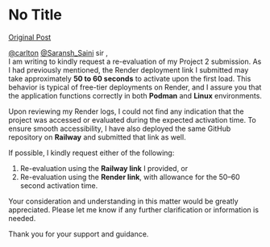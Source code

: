 # No Title

[Original Post](https://discourse.onlinedegree.iitm.ac.in/t/169029/493)

<p><a class="mention" href="/u/carlton">@carlton</a> <a class="mention" href="/u/saransh_saini">@Saransh_Saini</a> sir ,<br>
I am writing to kindly request a re-evaluation of my Project 2 submission. As I had previously mentioned, the Render deployment link I submitted may take approximately <strong>50 to 60 seconds</strong> to activate upon the first load. This behavior is typical of free-tier deployments on Render, and I assure you that the application functions correctly in both <strong>Podman</strong> and <strong>Linux</strong> environments.</p>
<p>Upon reviewing my Render logs, I could not find any indication that the project was accessed or evaluated during the expected activation time. To ensure smooth accessibility, I have also deployed the same GitHub repository on <strong>Railway</strong> and submitted that link as well.</p>
<p>If possible, I kindly request either of the following:</p>
<ol>
<li>Re-evaluation using the <strong>Railway link</strong> I provided, or</li>
<li>Re-evaluation using the <strong>Render link</strong>, with allowance for the 50–60 second activation time.</li>
</ol>
<p>Your consideration and understanding in this matter would be greatly appreciated. Please let me know if any further clarification or information is needed.</p>
<p>Thank you for your support and guidance.</p>